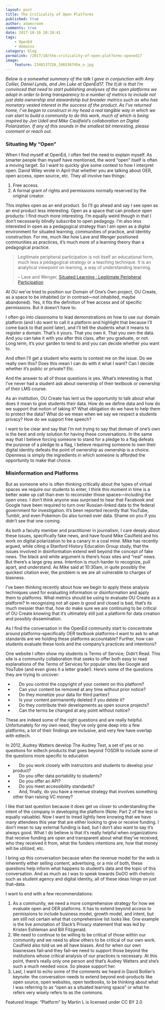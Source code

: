 ```yaml
---
layout: post
title: The Criticality of Open Platforms
published: true
author: adamcroom
comments: true
date: 2017-10-16 10:10:41
tags:
    - OpenEd
    - domains
category: blog
permalink: /2017/10/the-criticality-of-open-platforms-opened17
image:
    feature: 2348137226_2d6536745e_o.jpg
---
```

_Below is a somewhat summary of the talk I gave in conjunction with Amy Collier, Daniel Lynds, and Jim Luke at OpenEd17. The tl;dr is that I&#8217;m convinced that need to start publishing analyses of the open platforms we adopt in order to bring transparency to a number of metrics to include not just data ownership and stewardship but broader metrics such as who has monetary vested interest in the success of the product. As I&#8217;ve returned home, I&#8217;ve began to construct in my head a real tangible way in which we can start to build a community to do this work, much of which is being inspired by Jon Udell and Mike Caulfield&#8217;s collaboration on Digital Polarization. If any of this sounds in the smallest bit interesting, please comment or reach out._

### Situating My &#8220;Open&#8221;

When I find myself at OpenEd, I often feel the need to explain myself. As smarter people than myself have mentioned, the word &#8220;open&#8221; itself is often a moving target. So I want to quickly give some context to how I interpret open. David Wiley wrote in April that whether you are talking about OER, open access, open source, etc. They all involve two things:

  1. Free access. 
  2. A formal grant of rights and permissions normally reserved by the original creator.

This implies open as an end product. So I&#8217;ll go ahead and say I see open as an end product less interesting. Open as a space that can produce open products: I find much more interesting. I&#8217;m equally weird though in that I don&#8217;t necessarily blindly subscribe to open pedagogy. I&#8217;m also less interested in open as a pedagogical strategy than I am open as a digital environment for situated learning, communities of practice, and identity construction. For me, much like how Lave and Wenger positioned communities as practices, it&#8217;s much more of a learning theory than a pedagogical practice.

> Legitimate peripheral participation is not itself an educational form, much less a pedagogical strategy or a teaching technique. It is an analytical viewpoint on learning, a way of understanding learning.
> 
> &#8211; Lave and Wenger, [Situated Learning : Legitimate Peripheral Participation][1]

At OU we&#8217;ve tried to position our Domain of One&#8217;s Own project, OU Create, as a space to be inhabited (or in contrast—not inhabited, maybe abandoned). Yes, it fits the definition of free access and of specific permissions. But it doesn&#8217;t have to. 

I often go into classrooms to lead demonstrations on how to use our domain platform (and I do want to call it a platform and highlight that because I&#8217;ll come back to that point later), and I&#8217;ll tell the students what it means to register a domain. That&#8217;s it yours. That you own it. That you own the data. And you can take it with you after this class, after you graduate, or not. Long term, it&#8217;s your garden to tend to and you can decide whether you want to.

And often I&#8217;ll get a student who wants to contest me on the issue. Do we really own this? Does this mean I can do with it what I want? Can I decide whether it&#8217;s public or private? Etc.

And the answer to all of those questions is yes. What&#8217;s interesting is that I&#8217;ve never had a student ask about ownership of their textbook or ownership of their LMS course.

As an institution, OU Create has lent us the opportunity to talk about what does it mean to give students their data. How do we define data and how do we support that notion of taking it? What obligation do we have to help them to protect the data? What do we mean when we say we respect a students privacy? How do we support free speech?

I want to be clear and say that I&#8217;m not trying to say that domain of one&#8217;s own is the best and only solution for having these conversations. In the same way that I believe forcing someone to stand for a pledge to a flag defeats the purpose of a pledge to a flag, I believe requiring someone to own their digital identity defeats the point of ownership as ownership is a choice. Openness is simply the ingredients in which someone is afforded the opportunity to make that choice.

### Misinformation and Platforms

But as someone who is often thinking critically about the types of virtual spaces we require our students to enter, I think this moment in time is a better wake up call than ever to reconsider those spaces—including the open ones. I don&#8217;t think anyone was surprised to hear that Facebook and Google have been required to turn over Russian-linked data to the federal government for investigation. It&#8217;s been reported recently that YouTube, Tumblr, and even Pokemon Go also turned over data. Shame on you if you didn&#8217;t see that one coming.

As both a faculty member and practitioner in journalism, I care deeply about these issues, specifically fake news, and have found Mike Caulfield and his work on digital polarization to be a canary in a coal mine. Mike has recently argued, while citing a Stanford History Education Group study, that the issues involved in disinformation extend well beyond the concept of fake news. The black and white argument is there&#8217;s hoax sites and &#8220;real&#8221; news. But there&#8217;s a large grey area. Intention is much harder to recognize, pull apart, and understand. As Mike said at 10:30am, in quite possibly the quickest citation ever, the problem is we are all vulnerable to charges of biasness.

I&#8217;ve been thinking recently about how we begin to apply these analysis techniques used for evaluating information or disinformation and apply them to platforms. What metrics should be using to evaluate OU Create as a platform? In recognizing not all open is good and closed is bad, that&#8217;s its much messier than that, how do make sure we are continuing to be critical of OU Create knowing that it&#8217;s ultimately still just a platform for data creation and possibly dissemination.

As I find the conversation in the OpenEd community start to concentrate around platforms&#8211;specifically OER textbook platforms&#8211;I want to ask to what standards are we holding these platforms accountable? Further, how can students evaluate these tools and the company&#8217;s practices and intentions?

One website I often show my students is Terms of Service; Didn&#8217;t Read. This site is a community collaboration that seeks to offer both easy to read explanations of the Terms of Services for popular sites like Google and YouTube (and even gives it a letter grade!). Here&#8217;s some of the questions they are trying to uncover:

  *  &nbsp;&nbsp;&nbsp;&nbsp;&nbsp;Do you control the copyright of your content on this platform?
  *  &nbsp;&nbsp;&nbsp;&nbsp;&nbsp;Can your content be removed at any time without prior notice?
  *  &nbsp;&nbsp;&nbsp;&nbsp;&nbsp;Do they monetize your data for third parties?
  *  &nbsp;&nbsp;&nbsp;&nbsp;&nbsp;Is your content permanently deleted if you delete it?
  *  &nbsp;&nbsp;&nbsp;&nbsp;&nbsp;Do they contribute their developments as open source projects?
  *  &nbsp;&nbsp;&nbsp;&nbsp;&nbsp;Can the terms be changed at any point without notice?

These are indeed some of the right questions and are really helpful. Unfortunately for my own need, they&#8217;ve only gone deep into a few platforms, a lot of their findings are inclusive, and very few have overlap with edtech.

In 2012, Audrey Watters develop The Audrey Test, a set of yes or no questions for edtech products that goes beyond TOSDR to include some of the questions more specific to education

  *  &nbsp;&nbsp;&nbsp;&nbsp;&nbsp;Do you work closely with instructors and students to develop your product?
  *  &nbsp;&nbsp;&nbsp;&nbsp;&nbsp;Do you offer data portability to students?
  *  &nbsp;&nbsp;&nbsp;&nbsp;&nbsp;Do you offer an API?
  *  &nbsp;&nbsp;&nbsp;&nbsp;&nbsp;Do you meet accessibility standards?
  *  &nbsp;&nbsp;&nbsp;&nbsp;&nbsp;And, finally, do you have a revenue strategy that involves something other than raising VC money?

I like that last question because it does get us closer to understanding the intent of the company in developing the platform (Note: Part 2 of the test is equally valuable). Now I want to tread lightly here knowing that we have many attendees this year that are either looking to give or receive funding. I don&#8217;t mean to say external funding is bad, but I don&#8217;t also want to say it&#8217;s always good. What I do believe is that it&#8217;s really helpful when organizations that receive funding are open and transparent about what they&#8217;ve received, who they received it from, what the funders intentions are, how that money will be utilized, etc.

I bring up this conversation because when the revenue model for the web is inherently either selling content, advertising, or a mix of both, these questions help inform what happens to student&#8217;s data and the topic of this conversation. And as much as I was to speak towards DoOO with rhetoric such as student agency and digital identity, all of these ideas hinge on just that&#8211;data.

I want to end with a few recommendations:

  1. As a community, we need a more comprehensive strategy for how we evaluate open and OER platforms. It has to extend beyond access to permissions to include business model, growth model, and intent, but am still not certain what that comprehensive list looks like. One example is the live annotation of Slack&#8217;s Privacy statement that was led by Kristen Eshleman and Bill Fitzgerald.
  2. We need to continue to be willing to be critical of those within our community and we need to allow others to be critical of our own work. Caulfield also told us we all have biases. And for when our own biasnesses fail&#8211;and they fail&#8211;we need to support those beyond the institutions whose critical analysis of our practices is necessary. At this point, there&#8217;s really only one person and that&#8217;s Audrey Watters and she&#8217;s such a much needed voice. So please support her.
  3. Last, I want to echo some of the comments we heard in David Bollier&#8216;s keynote: the conversation needs to extend beyond end-products like open source, open websites, open textbooks, to be thinking about what I was referring to as &#8220;open as a situated learning space&#8221; or what he refers very wisely refers&nbsp;to as the commons.

Featured Image: “Platform”&nbsp;by&nbsp;Martin L&nbsp;is licensed under&nbsp;CC BY 2.0

 [1]: http://www.cambridge.org/us/academic/subjects/psychology/developmental-psychology/situated-learning-legitimate-peripheral-participation?localeText=United+States&locale=en_US&query=&remember_me=on#Hsg7j0drp5Z6qR4S.97

